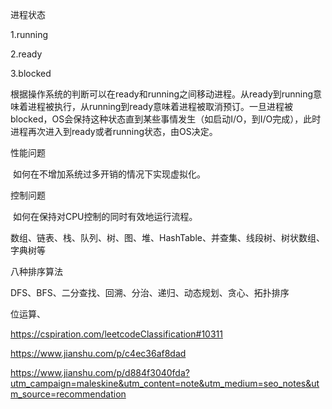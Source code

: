 进程状态

1.running

2.ready

3.blocked



根据操作系统的判断可以在ready和running之间移动进程。从ready到running意味着进程被执行，从running到ready意味着进程被取消预订。一旦进程被blocked，OS会保持这种状态直到某些事情发生（如启动I/O，到I/O完成），此时进程再次进入到ready或者running状态，由OS决定。



性能问题

​	如何在不增加系统过多开销的情况下实现虚拟化。

控制问题

​	如何在保持对CPU控制的同时有效地运行流程。





数组、链表、栈、队列、树、图、堆、HashTable、并查集、线段树、树状数组、字典树等

八种排序算法

DFS、BFS、二分查找、回溯、分治、递归、动态规划、贪心、拓扑排序

位运算、



<https://cspiration.com/leetcodeClassification#10311>

<https://www.jianshu.com/p/c4ec36af8dad>

<https://www.jianshu.com/p/d884f3040fda?utm_campaign=maleskine&utm_content=note&utm_medium=seo_notes&utm_source=recommendation>

